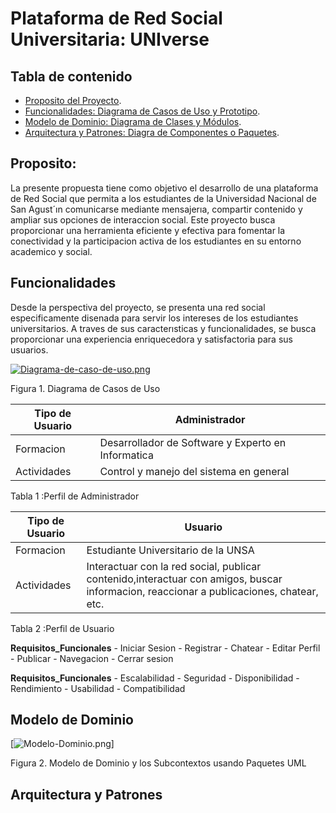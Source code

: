 # Plataforma de Red Social Universitaria: UNIverse

## Tabla de contenido
- [Proposito del Proyecto](#Proposito).
- [Funcionalidades: Diagrama de Casos de Uso y Prototipo](#Funcionalidades).
- [Modelo de Dominio: Diagrama de Clases y Módulos](#Modelo-de-Dominio).
- [Arquitectura y Patrones: Diagra de Componentes o Paquetes](#Arquitectura-y-Patrones).

## Proposito: 
La presente propuesta tiene como objetivo el desarrollo de una plataforma de Red Social que permita a los estudiantes de la Universidad Nacional de San Agust´ın comunicarse mediante mensajerıa, compartir contenido y ampliar sus opciones de interaccion social. Este proyecto busca proporcionar una herramienta eficiente y efectiva para fomentar la conectividad y la participacion activa de los estudiantes en su entorno academico y social.

## Funcionalidades

Desde la perspectiva del proyecto, se presenta una red social especificamente disenada para servir los intereses de los estudiantes universitarios. A traves de sus caracterısticas y funcionalidades, se busca proporcionar una experiencia enriquecedora y satisfactoria para sus usuarios.

[![Diagrama-de-caso-de-uso.png](https://i.postimg.cc/gjgLmCmh/Diagrama-de-caso-de-uso.png)](https://postimg.cc/V0bkFHSs)


Figura 1. Diagrama de Casos de Uso


| Tipo de Usuario   | Administrador                          | 
|-------------------|------------------------------------|
| Formacion     | Desarrollador de Software y Experto en Informatica |
| Actividades     | Control y manejo del sistema en general |


Tabla 1 :Perfil de Administrador

| Tipo de Usuario   | Usuario                          | 
|-------------------|------------------------------------|
| Formacion     | Estudiante Universitario de la UNSA |
| Actividades     | Interactuar con la red social, publicar contenido,interactuar con amigos, buscar informacion, reaccionar a publicaciones, chatear, etc.|


Tabla 2 :Perfil de Usuario

**Requisitos_Funcionales**
        - Iniciar Sesion
	      - Registrar
        - Chatear
	      - Editar Perfil
        - Publicar
	      - Navegacion
        - Cerrar sesion
        
**Requisitos_Funcionales**
        - Escalabilidad
	      - Seguridad
        - Disponibilidad
	      - Rendimiento
        - Usabilidad
	      - Compatibilidad

## Modelo de Dominio
[![Modelo-Dominio.png](https://i.postimg.cc/9QMKmZtw/Modelo-Dominio.png)]

Figura 2. Modelo de Dominio y los Subcontextos usando Paquetes UML
## Arquitectura y Patrones


